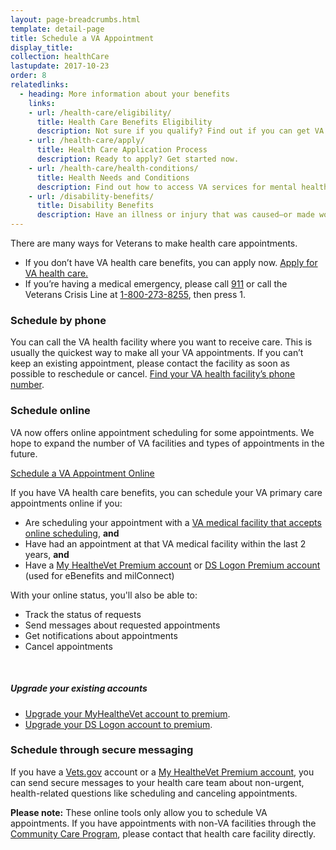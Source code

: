 ```yaml
---
layout: page-breadcrumbs.html
template: detail-page
title: Schedule a VA Appointment
display_title:
collection: healthCare
lastupdate: 2017-10-23
order: 8
relatedlinks:
  - heading: More information about your benefits
    links:
    - url: /health-care/eligibility/
      title: Health Care Benefits Eligibility
      description: Not sure if you qualify? Find out if you can get VA health care benefits.
    - url: /health-care/apply/
      title: Health Care Application Process
      description: Ready to apply? Get started now.
    - url: /health-care/health-conditions/
      title: Health Needs and Conditions
      description: Find out how to access VA services for mental health, women’s health, and other specific needs.
    - url: /disability-benefits/
      title: Disability Benefits
      description: Have an illness or injury that was caused—or made worse—by your active-duty service? Find out if you can get disability compensation (monthly payments) from VA.
---
```


<div itemscope itemtype ="http://schema.org/HowTo">
<div class="va-introtext" itemprop="description">

There are many ways for Veterans to make health care appointments.
</div>

<ul>
<li>If you don’t have VA health care benefits, you can apply now. <a href='/health-care/apply/'>Apply for VA health care.</a></li>
<li>If you’re having a medical emergency, please call <a href='tel:+1-911'>911</a> or call the Veterans Crisis Line at <a href='tel:+1-800-273-8255'>1-800-273-8255</a>, then press 1.</li>
</ul>

<div itemprop="steps" itemscope itemtype ="http://schema.org/HowToSection">


<h3 itemprop="name">Schedule by phone</h3>

<div itemprop="itemListElement">

You can call the VA health facility where you want to receive care. This is usually the quickest way to make all your VA appointments. If you can’t keep an existing appointment, please contact the facility as soon as possible to reschedule or cancel. [Find your VA health facility’s phone number](/facilities).
</div>

<h3 itemprop="name">Schedule online</h3>

<div itemprop="itemListElement">

VA now offers online appointment scheduling for some appointments. We hope to expand the number of VA facilities and types of appointments in the future.

<div>
  <a class="usa-button-primary va-button-primary" href="https://www.myhealth.va.gov/mhv-portal-web/web/myhealthevet/keeping-up-with-all-your-va-appointments">Schedule a VA Appointment Online</a>
</div>

If you have VA health care benefits, you can schedule your VA primary care appointments online if you:

- Are scheduling your appointment with a [VA medical facility that accepts online scheduling](https://www.myhealth.va.gov/mhv-portal-web/web/myhealthevet/keeping-up-with-all-your-va-appointments#facility-list), **and**
- Have had an appointment at that VA medical facility within the last 2 years, **and**
- Have a [My HealtheVet Premium account](https://www.myhealth.va.gov/mhv-portal-web/web/myhealthevet/upgrading-your-my-healthevet-account-through-in-person-or-online-authentication) or [DS Logon Premium account](https://mobile.va.gov/dslogon) (used for eBenefits and milConnect)

With your online status, you'll also be able to:

- Track the status of requests
- Send messages about requested appointments
- Get notifications about appointments
- Cancel appointments

<br>

##### Upgrade your existing accounts

- [Upgrade your MyHealtheVet account to premium](https://www.myhealth.va.gov/mhv-portal-web/web/myhealthevet/upgrading-your-my-healthevet-account-through-in-person-or-online-authentication).
- [Upgrade your DS Logon account to premium](https://mobile.va.gov/dslogon).
</div>

<h3 itemprop="name">Schedule through secure messaging</h3>

<div itemprop="itemListElement">

If you have a [Vets.gov](/?next=%2Fhealth-care%2Fmessaging) account or a [My HealtheVet Premium account](https://www.myhealth.va.gov/mhv-portal-web/web/myhealthevet/upgrading-your-my-healthevet-account-through-in-person-or-online-authentication), you can send secure messages to your health care team about non-urgent, health-related questions like scheduling and canceling appointments.

**Please note:** These online tools only allow you to schedule VA appointments. If you have appointments with non-VA facilities through the [Community Care Program](https://www.va.gov/COMMUNITYCARE/veterans.asp), please contact that health care facility directly.

</div>

</div> <!-- closes overall FAQ -->
<br>
